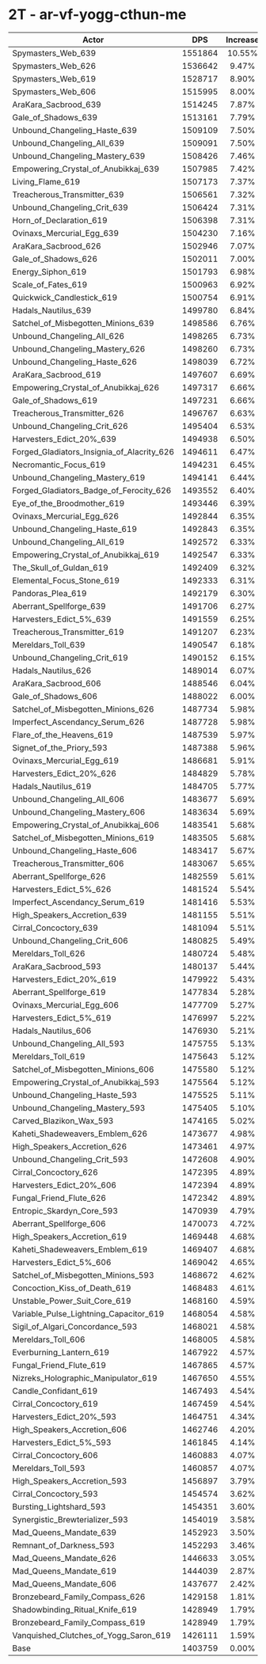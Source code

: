 # 2T - ar-vf-yogg-cthun-me
| Actor | DPS | Increase |
|---|:---:|:---:|
|Spymasters_Web_639|1551864|10.55%|
|Spymasters_Web_626|1536642|9.47%|
|Spymasters_Web_619|1528717|8.90%|
|Spymasters_Web_606|1515995|8.00%|
|AraKara_Sacbrood_639|1514245|7.87%|
|Gale_of_Shadows_639|1513161|7.79%|
|Unbound_Changeling_Haste_639|1509109|7.50%|
|Unbound_Changeling_All_639|1509091|7.50%|
|Unbound_Changeling_Mastery_639|1508426|7.46%|
|Empowering_Crystal_of_Anubikkaj_639|1507985|7.42%|
|Living_Flame_619|1507173|7.37%|
|Treacherous_Transmitter_639|1506561|7.32%|
|Unbound_Changeling_Crit_639|1506424|7.31%|
|Horn_of_Declaration_619|1506398|7.31%|
|Ovinaxs_Mercurial_Egg_639|1504230|7.16%|
|AraKara_Sacbrood_626|1502946|7.07%|
|Gale_of_Shadows_626|1502011|7.00%|
|Energy_Siphon_619|1501793|6.98%|
|Scale_of_Fates_619|1500963|6.92%|
|Quickwick_Candlestick_619|1500754|6.91%|
|Hadals_Nautilus_639|1499780|6.84%|
|Satchel_of_Misbegotten_Minions_639|1498586|6.76%|
|Unbound_Changeling_All_626|1498265|6.73%|
|Unbound_Changeling_Mastery_626|1498260|6.73%|
|Unbound_Changeling_Haste_626|1498039|6.72%|
|AraKara_Sacbrood_619|1497607|6.69%|
|Empowering_Crystal_of_Anubikkaj_626|1497317|6.66%|
|Gale_of_Shadows_619|1497231|6.66%|
|Treacherous_Transmitter_626|1496767|6.63%|
|Unbound_Changeling_Crit_626|1495404|6.53%|
|Harvesters_Edict_20%_639|1494938|6.50%|
|Forged_Gladiators_Insignia_of_Alacrity_626|1494611|6.47%|
|Necromantic_Focus_619|1494231|6.45%|
|Unbound_Changeling_Mastery_619|1494141|6.44%|
|Forged_Gladiators_Badge_of_Ferocity_626|1493552|6.40%|
|Eye_of_the_Broodmother_619|1493446|6.39%|
|Ovinaxs_Mercurial_Egg_626|1492844|6.35%|
|Unbound_Changeling_Haste_619|1492843|6.35%|
|Unbound_Changeling_All_619|1492572|6.33%|
|Empowering_Crystal_of_Anubikkaj_619|1492547|6.33%|
|The_Skull_of_Guldan_619|1492409|6.32%|
|Elemental_Focus_Stone_619|1492333|6.31%|
|Pandoras_Plea_619|1492179|6.30%|
|Aberrant_Spellforge_639|1491706|6.27%|
|Harvesters_Edict_5%_639|1491559|6.25%|
|Treacherous_Transmitter_619|1491207|6.23%|
|Mereldars_Toll_639|1490547|6.18%|
|Unbound_Changeling_Crit_619|1490152|6.15%|
|Hadals_Nautilus_626|1489014|6.07%|
|AraKara_Sacbrood_606|1488546|6.04%|
|Gale_of_Shadows_606|1488022|6.00%|
|Satchel_of_Misbegotten_Minions_626|1487734|5.98%|
|Imperfect_Ascendancy_Serum_626|1487728|5.98%|
|Flare_of_the_Heavens_619|1487539|5.97%|
|Signet_of_the_Priory_593|1487388|5.96%|
|Ovinaxs_Mercurial_Egg_619|1486681|5.91%|
|Harvesters_Edict_20%_626|1484829|5.78%|
|Hadals_Nautilus_619|1484705|5.77%|
|Unbound_Changeling_All_606|1483677|5.69%|
|Unbound_Changeling_Mastery_606|1483634|5.69%|
|Empowering_Crystal_of_Anubikkaj_606|1483541|5.68%|
|Satchel_of_Misbegotten_Minions_619|1483505|5.68%|
|Unbound_Changeling_Haste_606|1483417|5.67%|
|Treacherous_Transmitter_606|1483067|5.65%|
|Aberrant_Spellforge_626|1482559|5.61%|
|Harvesters_Edict_5%_626|1481524|5.54%|
|Imperfect_Ascendancy_Serum_619|1481416|5.53%|
|High_Speakers_Accretion_639|1481155|5.51%|
|Cirral_Concoctory_639|1481094|5.51%|
|Unbound_Changeling_Crit_606|1480825|5.49%|
|Mereldars_Toll_626|1480724|5.48%|
|AraKara_Sacbrood_593|1480137|5.44%|
|Harvesters_Edict_20%_619|1479922|5.43%|
|Aberrant_Spellforge_619|1477834|5.28%|
|Ovinaxs_Mercurial_Egg_606|1477709|5.27%|
|Harvesters_Edict_5%_619|1476997|5.22%|
|Hadals_Nautilus_606|1476930|5.21%|
|Unbound_Changeling_All_593|1475755|5.13%|
|Mereldars_Toll_619|1475643|5.12%|
|Satchel_of_Misbegotten_Minions_606|1475580|5.12%|
|Empowering_Crystal_of_Anubikkaj_593|1475564|5.12%|
|Unbound_Changeling_Haste_593|1475525|5.11%|
|Unbound_Changeling_Mastery_593|1475405|5.10%|
|Carved_Blazikon_Wax_593|1474165|5.02%|
|Kaheti_Shadeweavers_Emblem_626|1473677|4.98%|
|High_Speakers_Accretion_626|1473461|4.97%|
|Unbound_Changeling_Crit_593|1472608|4.90%|
|Cirral_Concoctory_626|1472395|4.89%|
|Harvesters_Edict_20%_606|1472394|4.89%|
|Fungal_Friend_Flute_626|1472342|4.89%|
|Entropic_Skardyn_Core_593|1470939|4.79%|
|Aberrant_Spellforge_606|1470073|4.72%|
|High_Speakers_Accretion_619|1469448|4.68%|
|Kaheti_Shadeweavers_Emblem_619|1469407|4.68%|
|Harvesters_Edict_5%_606|1469042|4.65%|
|Satchel_of_Misbegotten_Minions_593|1468672|4.62%|
|Concoction_Kiss_of_Death_619|1468483|4.61%|
|Unstable_Power_Suit_Core_619|1468160|4.59%|
|Variable_Pulse_Lightning_Capacitor_619|1468054|4.58%|
|Sigil_of_Algari_Concordance_593|1468021|4.58%|
|Mereldars_Toll_606|1468005|4.58%|
|Everburning_Lantern_619|1467922|4.57%|
|Fungal_Friend_Flute_619|1467865|4.57%|
|Nizreks_Holographic_Manipulator_619|1467650|4.55%|
|Candle_Confidant_619|1467493|4.54%|
|Cirral_Concoctory_619|1467459|4.54%|
|Harvesters_Edict_20%_593|1464751|4.34%|
|High_Speakers_Accretion_606|1462746|4.20%|
|Harvesters_Edict_5%_593|1461845|4.14%|
|Cirral_Concoctory_606|1460883|4.07%|
|Mereldars_Toll_593|1460857|4.07%|
|High_Speakers_Accretion_593|1456897|3.79%|
|Cirral_Concoctory_593|1454574|3.62%|
|Bursting_Lightshard_593|1454351|3.60%|
|Synergistic_Brewterializer_593|1454019|3.58%|
|Mad_Queens_Mandate_639|1452923|3.50%|
|Remnant_of_Darkness_593|1452293|3.46%|
|Mad_Queens_Mandate_626|1446633|3.05%|
|Mad_Queens_Mandate_619|1444039|2.87%|
|Mad_Queens_Mandate_606|1437677|2.42%|
|Bronzebeard_Family_Compass_626|1429158|1.81%|
|Shadowbinding_Ritual_Knife_619|1428949|1.79%|
|Bronzebeard_Family_Compass_619|1428949|1.79%|
|Vanquished_Clutches_of_Yogg_Saron_619|1426111|1.59%|
|Base|1403759|0.00%|
